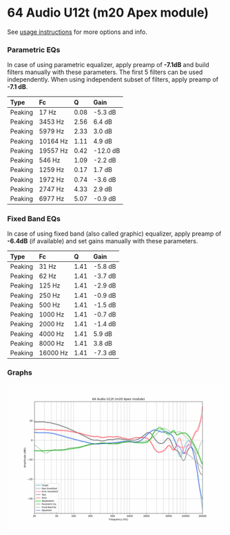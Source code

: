 # 64 Audio U12t (m20 Apex module)
See [usage instructions](https://github.com/jaakkopasanen/AutoEq#usage) for more options and info.

### Parametric EQs
In case of using parametric equalizer, apply preamp of **-7.1dB** and build filters manually
with these parameters. The first 5 filters can be used independently.
When using independent subset of filters, apply preamp of **-7.1 dB**.

| Type    | Fc       |    Q | Gain     |
|:--------|:---------|:-----|:---------|
| Peaking | 17 Hz    | 0.08 | -5.3 dB  |
| Peaking | 3453 Hz  | 2.56 | 6.4 dB   |
| Peaking | 5979 Hz  | 2.33 | 3.0 dB   |
| Peaking | 10164 Hz | 1.11 | 4.9 dB   |
| Peaking | 19557 Hz | 0.42 | -12.0 dB |
| Peaking | 546 Hz   | 1.09 | -2.2 dB  |
| Peaking | 1259 Hz  | 0.17 | 1.7 dB   |
| Peaking | 1972 Hz  | 0.74 | -3.6 dB  |
| Peaking | 2747 Hz  | 4.33 | 2.9 dB   |
| Peaking | 6977 Hz  | 5.07 | -0.9 dB  |

### Fixed Band EQs
In case of using fixed band (also called graphic) equalizer, apply preamp of **-6.4dB**
(if available) and set gains manually with these parameters.

| Type    | Fc       |    Q | Gain    |
|:--------|:---------|:-----|:--------|
| Peaking | 31 Hz    | 1.41 | -5.8 dB |
| Peaking | 62 Hz    | 1.41 | -3.7 dB |
| Peaking | 125 Hz   | 1.41 | -2.9 dB |
| Peaking | 250 Hz   | 1.41 | -0.9 dB |
| Peaking | 500 Hz   | 1.41 | -1.5 dB |
| Peaking | 1000 Hz  | 1.41 | -0.7 dB |
| Peaking | 2000 Hz  | 1.41 | -1.4 dB |
| Peaking | 4000 Hz  | 1.41 | 5.9 dB  |
| Peaking | 8000 Hz  | 1.41 | 3.8 dB  |
| Peaking | 16000 Hz | 1.41 | -7.3 dB |

### Graphs
![](./64%20Audio%20U12t%20(m20%20Apex%20module).png)